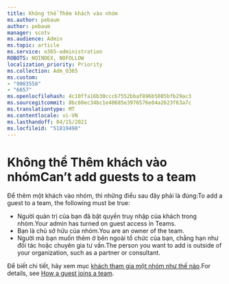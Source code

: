 ```yaml
---
title: Không thể Thêm khách vào nhóm
ms.author: pebaum
author: pebaum
manager: scotv
ms.audience: Admin
ms.topic: article
ms.service: o365-administration
ROBOTS: NOINDEX, NOFOLLOW
localization_priority: Priority
ms.collection: Adm_O365
ms.custom:
- "9003558"
- "6657"
ms.openlocfilehash: 4c10ffa16b30cccb7552bbaf896b5085bfb29ac3
ms.sourcegitcommit: 8bc60ec34bc1e40685e3976576e04a2623f63a7c
ms.translationtype: MT
ms.contentlocale: vi-VN
ms.lasthandoff: 04/15/2021
ms.locfileid: "51819498"
---
```

# <a name="cant-add-guests-to-a-team"></a><span data-ttu-id="7ed5f-102">Không thể Thêm khách vào nhóm</span><span class="sxs-lookup"><span data-stu-id="7ed5f-102">Can’t add guests to a team</span></span>

<span data-ttu-id="7ed5f-103">Để thêm một khách vào nhóm, thì những điều sau đây phải là đúng:</span><span class="sxs-lookup"><span data-stu-id="7ed5f-103">To add a guest to a team, the following must be true:</span></span>  

- <span data-ttu-id="7ed5f-104">Người quản trị của bạn đã bật quyền truy nhập của khách trong nhóm.</span><span class="sxs-lookup"><span data-stu-id="7ed5f-104">Your admin has turned on guest access in Teams.</span></span>
- <span data-ttu-id="7ed5f-105">Bạn là chủ sở hữu của nhóm.</span><span class="sxs-lookup"><span data-stu-id="7ed5f-105">You are an owner of the team.</span></span>
- <span data-ttu-id="7ed5f-106">Người mà bạn muốn thêm ở bên ngoài tổ chức của bạn, chẳng hạn như đối tác hoặc chuyên gia tư vấn.</span><span class="sxs-lookup"><span data-stu-id="7ed5f-106">The person you want to add is outside of your organization, such as a partner or consultant.</span></span>

<span data-ttu-id="7ed5f-107">Để biết chi tiết, hãy xem mục  [khách tham gia một nhóm như thế nào](https://docs.microsoft.com/MicrosoftTeams/guest-joins).</span><span class="sxs-lookup"><span data-stu-id="7ed5f-107">For details, see  [How a guest joins a team](https://docs.microsoft.com/MicrosoftTeams/guest-joins).</span></span>